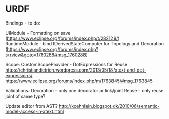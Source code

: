 # URDF

Bindings - to do:  

UIModule - Formatting on save (https://www.eclipse.org/forums/index.php/t/282129/)  
RuntimeModule - bind IDerivedStateComputer for Topology and Decoration  
(https://www.eclipse.org/forums/index.php?t=rview&goto=1760288#msg_1760288)

Scope:
CustomScopeProvider - DotExpressions for Reuse
https://christiandietrich.wordpress.com/2013/05/18/xtext-and-dot-expressions/
https://www.eclipse.org/forums/index.php/m/1763845/#msg_1763845

Validations:
Decoration - only one decorator pr link/joint
Reuse - only reuse joint of same type? 

Update editor from AST?
http://koehnlein.blogspot.dk/2010/06/semantic-model-access-in-xtext.html
